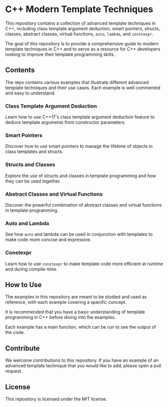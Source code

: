 
# C++ Modern Template Techniques

This repository contains a collection of advanced template techniques in C++, including class template argument deduction, smart pointers, structs, classes, abstract classes, virtual functions, `auto`, `lambda`, and `constexpr`.

The goal of this repository is to provide a comprehensive guide to modern template techniques in C++ and to serve as a resource for C++ developers looking to improve their template programming skills.

## Contents

The repo contains various examples that illustrate different advanced template techniques and their use cases. Each example is well commented and easy to understand.

### Class Template Argument Deduction

Learn how to use C++17's class template argument deduction feature to deduce template arguments from constructor parameters.

### Smart Pointers

Discover how to use smart pointers to manage the lifetime of objects in class templates and structs.

### Structs and Classes

Explore the use of structs and classes in template programming and how they can be used together.

### Abstract Classes and Virtual Functions

Discover the powerful combination of abstract classes and virtual functions in template programming.

### Auto and Lambda

See how `auto` and lambda can be used in conjunction with templates to make code more concise and expressive.

### Constexpr

Learn how to use `constexpr` to make template code more efficient at runtime and during compile-time.

## How to Use

The examples in this repository are meant to be studied and used as reference, with each example covering a specific concept.

It is recommended that you have a basic understanding of template programming in C++ before diving into the examples.

Each example has a main function, which can be run to see the output of the code.

## Contribute

We welcome contributions to this repository. If you have an example of an advanced template technique that you would like to add, please open a pull request.

## License

This repository is licensed under the MIT license.
